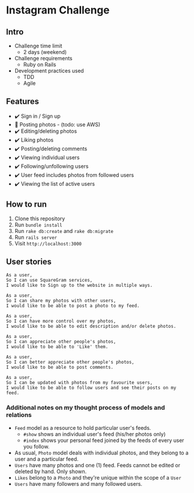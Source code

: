 Instagram Challenge
===================

## Intro
* Challenge time limit
  * 2 days (weekend)
* Challenge requirements
  * Ruby on Rails
* Development practices used
  * TDD
  * Agile

## Features
* :heavy_check_mark: Sign in / Sign up
* :construction: Posting photos - (todo: use AWS)
* :heavy_check_mark: Editing/deleting photos
* :heavy_check_mark: Liking photos
* :heavy_check_mark: Posting/deleting comments
* :heavy_check_mark: Viewing individual users
* :heavy_check_mark: Following/unfollowing users
* :heavy_check_mark: User feed includes photos from followed users
* :heavy_check_mark: Viewing the list of active users

## How to run
1. Clone this repository
2. Run `bundle install`
3. Run `rake db:create` and `rake db:migrate`
4. Run `rails server`
5. Visit `http://localhost:3000`

## User stories
```
As a user,
So I can use SquareGram services,
I would like to Sign up to the website in multiple ways.

As a user,
So I can share my photos with other users,
I would like to be able to post a photo to my feed.

As a user,
So I can have more control over my photos,
I would like to be able to edit description and/or delete photos.

As a user,
So I can appreciate other people's photos,
I would like to be able to 'Like' them.

As a user,
So I can better appreciate other people's photos,
I would like to be able to post comments.

As a user,
So I can be updated with photos from my favourite users,
I would like to be able to follow users and see their posts on my feed.
```

### Additional notes on my thought process of models and relations
* `Feed` model as a resource to hold particular user's feeds.
  * `#show` shows an individual user's feed (his/her photos only)
  * `#index` shows your personal feed joined by the feeds of every user you follow.
* As usual, `Photo` model deals with individual photos, and they belong to a user and a particular feed.
* `Users` have many photos and one (1) feed. Feeds cannot be edited or deleted by hand. Only shown.
* `Likes` belong to a `Photo` and they're unique within the scope of a `User`
* `Users` have many followers and many followed users.
